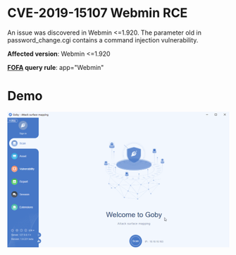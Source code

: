 # CVE-2019-15107 Webmin RCE

An issue was discovered in Webmin <=1.920. The parameter old in password_change.cgi contains a command injection vulnerability.

**Affected version**: Webmin <=1.920

**[FOFA](https://fofa.so/result?q=app%3D%22Webmin%22&qbase64=YXBwPSJXZWJtaW4i&file=&file=) query rule**: app="Webmin"

# Demo

![](CVE-2019-15107.gif)